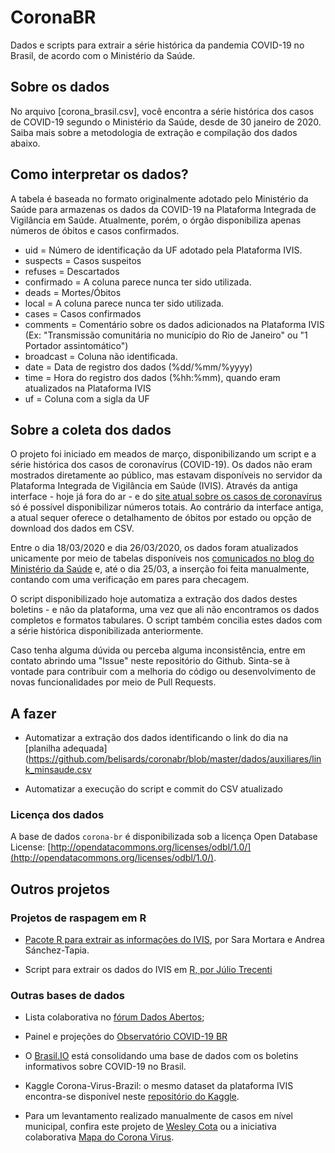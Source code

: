 # CoronaBR

Dados e scripts para extrair a série histórica da pandemia COVID-19 no Brasil, de acordo com o Ministério da Saúde.

## Sobre os dados

No arquivo [corona_brasil.csv], você encontra a série histórica dos casos de COVID-19 segundo o Ministério da Saúde, desde de 30 janeiro de 2020. Saiba mais sobre a metodologia de extração e compilação dos dados abaixo.

## Como interpretar os dados?

A tabela é baseada no formato originalmente adotado pelo Ministério da Saúde para armazenas os dados da COVID-19 na Plataforma Integrada de Vigilância em Saúde. Atualmente, porém, o órgão disponibiliza apenas números de óbitos e casos confirmados. 

* uid = Número de identificação da UF adotado pela Plataforma IVIS. 
* suspects = Casos suspeitos
* refuses = Descartados
* confirmado = A coluna parece nunca ter sido utilizada.
* deads = Mortes/Óbitos
* local = A coluna parece nunca ter sido utilizada.
* cases = Casos confirmados
* comments = Comentário sobre os dados adicionados na Plataforma IVIS (Ex: "Transmissão comunitária no município do Rio de Janeiro" ou "1 Portador assintomático")
* broadcast = Coluna não identificada.
* date = Data de registro dos dados (%dd/%mm/%yyyy)
* time = Hora do registro dos dados  (%hh:%mm), quando eram atualizados na Plataforma IVIS
* uf = Coluna com a sigla da UF


## Sobre a coleta dos dados

O projeto foi iniciado em meados de março, disponibilizando um script e a série histórica dos casos de coronavírus (COVID-19). Os dados não eram mostrados diretamente ao público, mas estavam disponíveis no servidor da Plataforma Integrada de Vigilância em Saúde (IVIS). Através da antiga interface - hoje já fora do ar - e do [site atual sobre os casos de coronavírus](https://covid.saude.gov.br/) só é possível disponibilizar números totais. Ao contrário da interface antiga, a atual sequer oferece o detalhamento de óbitos por estado ou opção de download dos dados em CSV.

Entre o dia 18/03/2020 e dia 26/03/2020, os dados foram atualizados unicamente por meio de tabelas disponíveis nos [comunicados no blog do Ministério da Saúde](https://github.com/belisards/coronabr/blob/master/dados/auxiliares/link_minsaude.csv) e, até o dia 25/03, a inserção foi feita manualmente, contando com uma verificação em pares para checagem. 

O script disponibilizado hoje automatiza a extração dos dados destes boletins - e não da plataforma, uma vez que ali não encontramos os dados completos e formatos tabulares. O script também concilia estes dados com a série histórica disponibilizada anteriormente.

Caso tenha alguma dúvida ou perceba alguma inconsistência, entre em contato abrindo uma "Issue" neste repositório do Github. Sinta-se à vontade para contribuir com a melhoria do código ou desenvolvimento de novas funcionalidades por meio de Pull Requests.

## A fazer

* Automatizar a extração dos dados identificando o link do dia na [planilha adequada](https://github.com/belisards/coronabr/blob/master/dados/auxiliares/link_minsaude.csv

* Automatizar a execução do script e commit do CSV atualizado


### Licença dos dados
A base de dados `corona-br` é disponibilizada sob a licença Open Database License: [http://opendatacommons.org/licenses/odbl/1.0/](http://opendatacommons.org/licenses/odbl/1.0/). 


## Outros projetos

### Projetos de raspagem em R

* [Pacote R para extrair as informações do IVIS](https://liibre.github.io/coronabr/articles/coronabr.html), por Sara Mortara e Andrea Sánchez-Tapia.

* Script para extrair os dados do IVIS em [R, por Júlio Trecenti](https://gist.github.com/jtrecenti/9ed617e060c2b01cfe9cce32577bf9b5)

### Outras bases de dados
* Lista colaborativa no [fórum Dados Abertos](https://dadosabertos.social/t/dados-sobre-a-pandemia-do-novo-coronavirus/267);

* Painel e projeções do [Observatório COVID-19 BR](https://covid19br.github.io/)

* O [Brasil.IO](https://brasil.io/dataset/covid19/boletim) está consolidando uma base de dados com os boletins informativos sobre COVID-19 no Brasil.

* Kaggle Corona-Virus-Brazil: o mesmo dataset da plataforma IVIS encontra-se disponível neste [repositório do Kaggle](https://www.kaggle.com/unanimad/corona-virus-brazil).

* Para um levantamento realizado manualmente de casos em nível municipal, confira este projeto de [Wesley Cota](https://labs.wesleycota.com/sarscov2/br/) ou a iniciativa colaborativa [Mapa do Corona Virus](mapadocoronavirus.com).
